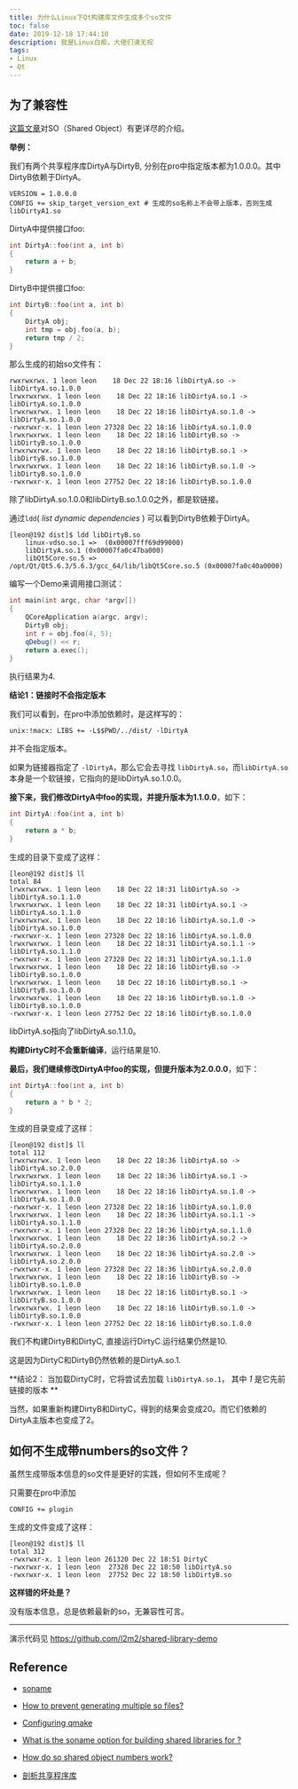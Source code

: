 ```yaml
---
title: 为什么Linux下Qt构建库文件生成多个so文件
toc: false
date: 2019-12-18 17:44:10
description: 我是Linux白痴，大佬们请无视
tags:
- Linux
- Qt
---
```


## 为了兼容性

[这篇文章](https://www.ibm.com/developerworks/cn/linux/l-shlibs.html)对SO（Shared Object）有更详尽的介绍。

**举例：**

我们有两个共享程序库DirtyA与DirtyB, 分别在pro中指定版本都为1.0.0.0。其中DirtyB依赖于DirtyA。

```
VERSION = 1.0.0.0
CONFIG += skip_target_version_ext # 生成的so名称上不会带上版本，否则生成libDirtyA1.so
```

DirtyA中提供接口foo:

```c++
int DirtyA::foo(int a, int b)
{
    return a + b;
}
```

DirtyB中提供接口foo:

```c++
int DirtyB::foo(int a, int b)
{
    DirtyA obj;
    int tmp = obj.foo(a, b);
    return tmp / 2;
}
```

那么生成的初始so文件有：

```
rwxrwxrwx. 1 leon leon    18 Dec 22 18:16 libDirtyA.so -> libDirtyA.so.1.0.0
lrwxrwxrwx. 1 leon leon    18 Dec 22 18:16 libDirtyA.so.1 -> libDirtyA.so.1.0.0
lrwxrwxrwx. 1 leon leon    18 Dec 22 18:16 libDirtyA.so.1.0 -> libDirtyA.so.1.0.0
-rwxrwxr-x. 1 leon leon 27328 Dec 22 18:16 libDirtyA.so.1.0.0
lrwxrwxrwx. 1 leon leon    18 Dec 22 18:16 libDirtyB.so -> libDirtyB.so.1.0.0
lrwxrwxrwx. 1 leon leon    18 Dec 22 18:16 libDirtyB.so.1 -> libDirtyB.so.1.0.0
lrwxrwxrwx. 1 leon leon    18 Dec 22 18:16 libDirtyB.so.1.0 -> libDirtyB.so.1.0.0
-rwxrwxr-x. 1 leon leon 27752 Dec 22 18:16 libDirtyB.so.1.0.0
```

除了libDirtyA.so.1.0.0和libDirtyB.so.1.0.0之外，都是软链接。

通过`ldd`( *list dynamic dependencies* ) 可以看到DirtyB依赖于DirtyA。

```
[leon@192 dist]$ ldd libDirtyB.so
	linux-vdso.so.1 =>  (0x00007fff69d99000)
	libDirtyA.so.1 (0x00007fa0c47ba000)
	libQt5Core.so.5 => /opt/Qt/Qt5.6.3/5.6.3/gcc_64/lib/libQt5Core.so.5 (0x00007fa0c40a0000)
```

编写一个Demo来调用接口测试：

```c++
int main(int argc, char *argv[])
{
    QCoreApplication a(argc, argv);
    DirtyB obj;
    int r = obj.foo(4, 5);
    qDebug() << r;
    return a.exec();
}
```

执行结果为4.

**结论1：链接时不会指定版本**

我们可以看到，在pro中添加依赖时，是这样写的：

```
unix:!macx: LIBS += -L$$PWD/../dist/ -lDirtyA
```

并不会指定版本。

 如果为链接器指定了 `-lDirtyA`，那么它会去寻找 `libDirtyA.so`，而`libDirtyA.so`本身是一个软链接，它指向的是libDirtyA.so.1.0.0。 

**接下来，我们修改DirtyA中foo的实现，并提升版本为1.1.0.0**，如下：

```c++
int DirtyA::foo(int a, int b)
{
    return a * b;
}
```

生成的目录下变成了这样：

```
[leon@192 dist]$ ll
total 84
lrwxrwxrwx. 1 leon leon    18 Dec 22 18:31 libDirtyA.so -> libDirtyA.so.1.1.0
lrwxrwxrwx. 1 leon leon    18 Dec 22 18:31 libDirtyA.so.1 -> libDirtyA.so.1.1.0
lrwxrwxrwx. 1 leon leon    18 Dec 22 18:16 libDirtyA.so.1.0 -> libDirtyA.so.1.0.0
-rwxrwxr-x. 1 leon leon 27328 Dec 22 18:16 libDirtyA.so.1.0.0
lrwxrwxrwx. 1 leon leon    18 Dec 22 18:31 libDirtyA.so.1.1 -> libDirtyA.so.1.1.0
-rwxrwxr-x. 1 leon leon 27328 Dec 22 18:31 libDirtyA.so.1.1.0
lrwxrwxrwx. 1 leon leon    18 Dec 22 18:16 libDirtyB.so -> libDirtyB.so.1.0.0
lrwxrwxrwx. 1 leon leon    18 Dec 22 18:16 libDirtyB.so.1 -> libDirtyB.so.1.0.0
lrwxrwxrwx. 1 leon leon    18 Dec 22 18:16 libDirtyB.so.1.0 -> libDirtyB.so.1.0.0
-rwxrwxr-x. 1 leon leon 27752 Dec 22 18:16 libDirtyB.so.1.0.0
```

libDirtyA.so指向了libDirtyA.so.1.1.0。

**构建DirtyC时不会重新编译**，运行结果是10.

**最后，我们继续修改DirtyA中foo的实现，但提升版本为2.0.0.0**，如下：

```c++
int DirtyA::foo(int a, int b)
{
    return a * b * 2;
}
```

生成的目录变成了这样：

```
[leon@192 dist]$ ll
total 112
lrwxrwxrwx. 1 leon leon    18 Dec 22 18:36 libDirtyA.so -> libDirtyA.so.2.0.0
lrwxrwxrwx. 1 leon leon    18 Dec 22 18:36 libDirtyA.so.1 -> libDirtyA.so.1.1.0
lrwxrwxrwx. 1 leon leon    18 Dec 22 18:16 libDirtyA.so.1.0 -> libDirtyA.so.1.0.0
-rwxrwxr-x. 1 leon leon 27328 Dec 22 18:16 libDirtyA.so.1.0.0
lrwxrwxrwx. 1 leon leon    18 Dec 22 18:36 libDirtyA.so.1.1 -> libDirtyA.so.1.1.0
-rwxrwxr-x. 1 leon leon 27328 Dec 22 18:36 libDirtyA.so.1.1.0
lrwxrwxrwx. 1 leon leon    18 Dec 22 18:36 libDirtyA.so.2 -> libDirtyA.so.2.0.0
lrwxrwxrwx. 1 leon leon    18 Dec 22 18:36 libDirtyA.so.2.0 -> libDirtyA.so.2.0.0
-rwxrwxr-x. 1 leon leon 27328 Dec 22 18:36 libDirtyA.so.2.0.0
lrwxrwxrwx. 1 leon leon    18 Dec 22 18:16 libDirtyB.so -> libDirtyB.so.1.0.0
lrwxrwxrwx. 1 leon leon    18 Dec 22 18:16 libDirtyB.so.1 -> libDirtyB.so.1.0.0
lrwxrwxrwx. 1 leon leon    18 Dec 22 18:16 libDirtyB.so.1.0 -> libDirtyB.so.1.0.0
-rwxrwxr-x. 1 leon leon 27752 Dec 22 18:16 libDirtyB.so.1.0.0
```

我们不构建DirtyB和DirtyC, 直接运行DirtyC.运行结果仍然是10.

这是因为DirtyC和DirtyB仍然依赖的是DirtyA.so.1.

**结论2： 当加载DirtyC时，它将尝试去加载 `libDirtyA.so.1`， 其中 *1* 是它先前链接的版本 **

当然，如果重新构建DirtyB和DirtyC，得到的结果会变成20。而它们依赖的DirtyA主版本也变成了2。

## 如何不生成带numbers的so文件？

虽然生成带版本信息的so文件是更好的实践，但如何不生成呢？

只需要在pro中添加

```
CONFIG += plugin
```

生成的文件变成了这样：

```
[leon@192 dist]$ ll
total 312
-rwxrwxr-x. 1 leon leon 261320 Dec 22 18:51 DirtyC
-rwxrwxr-x. 1 leon leon  27328 Dec 22 18:50 libDirtyA.so
-rwxrwxr-x. 1 leon leon  27752 Dec 22 18:50 libDirtyB.so
```

**这样错的坏处是？**

没有版本信息，总是依赖最新的so，无兼容性可言。

---

演示代码见 https://github.com/l2m2/shared-library-demo 

## Reference

- [soname](https://en.wikipedia.org/wiki/Soname)
- [How to prevent generating multiple so files?](https://stackoverflow.com/questions/13295495/how-do-i-prevent-qt-creator-from-generating-multiple-so-files-for-the-same-libr)

- [Configuring qmake](https://doc.qt.io/qt-5/qmake-environment-reference.html)
- [What is the soname option for building shared libraries for ?](https://stackoverflow.com/questions/12637841/what-is-the-soname-option-for-building-shared-libraries-for)
- [How do so shared object numbers work?](https://unix.stackexchange.com/questions/475/how-do-so-shared-object-numbers-work)
- [剖析共享程序库](https://www.ibm.com/developerworks/cn/linux/l-shlibs.html)






